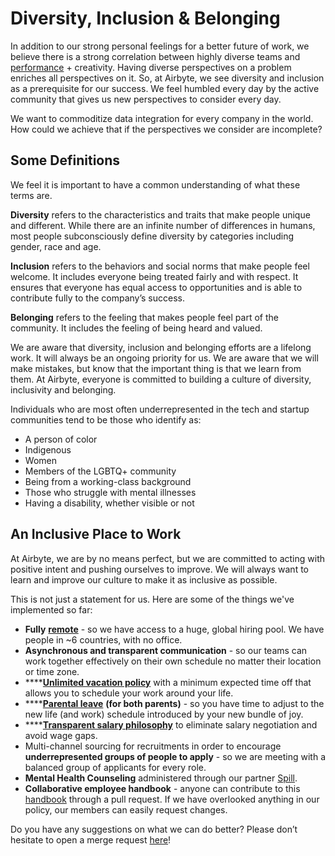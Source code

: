 # Diversity, Inclusion & Belonging

In addition to our strong personal feelings for a better future of work, we believe there is a strong correlation between highly diverse teams and [performance](https://www.ucdenver.edu/docs/librariesprovider68/default-document-library/jmna-articles-bonuscontent-2.pdf?Status=Temp&sfvrsn=84c0fb9_2) + creativity. Having diverse perspectives on a problem enriches all perspectives on it. So, at Airbyte, we see diversity and inclusion as a prerequisite for our success. We feel humbled every day by the active community that gives us new perspectives to consider every day. 

We want to commoditize data integration for every company in the world. How could we  achieve that if the perspectives we consider are incomplete?

## Some Definitions

We feel it is important to have a common understanding of what these terms are. 

**Diversity** refers to the characteristics and traits that make people unique and different. While there are an infinite number of differences in humans, most people subconsciously define diversity by categories including gender, race and age.

**Inclusion** refers to the behaviors and social norms that make people feel welcome. It includes everyone being treated fairly and with respect. It ensures that everyone has equal access to opportunities and is able to contribute fully to the company’s success.

**Belonging** refers to the feeling that makes people feel part of the community. It includes the feeling of being heard and valued. 

We are aware that diversity, inclusion and belonging efforts are a lifelong work. It will always be an ongoing priority for us. We are aware that we will make mistakes, but know that the important thing is that we learn from them. At Airbyte, everyone is committed to building a culture of diversity, inclusivity and belonging.

Individuals who are most often underrepresented in the tech and startup communities tend to be those who identify as:

* A person of color
* Indigenous
* Women
* Members of the LGBTQ+ community
* Being from a working-class background
* Those who struggle with mental illnesses
* Having a disability, whether visible or not

## An Inclusive Place to Work

At Airbyte, we are by no means perfect, but we are committed to acting with positive intent and pushing ourselves to improve. We will always want to learn and improve our culture to make it as inclusive as possible. 

This is not just a statement for us. Here are some of the things we've implemented so far:

* **Fully** [**remote**](remote-processes.md) - so we have access to a huge, global hiring pool. We have people in ~6 countries, with no office. 
* **Asynchronous and transparent communication** - so our teams can work together effectively on their own schedule no matter their location or time zone.
* \*\*\*\*[**Unlimited vacation policy**](../people/benefits.md) with a minimum expected time off that allows you to schedule your work around your life.
* \*\*\*\*[**Parental leave**](../people/time-off.md#parental-leave) **\(for both parents\)** - so you have time to adjust to the new life \(and work\) schedule introduced by your new bundle of joy.
* \*\*\*\*[**Transparent salary philosophy**](../people/compensation.md#salary-calculator) to eliminate salary negotiation and avoid wage gaps.
* Multi-channel sourcing for recruitments in order to encourage **underrepresented groups of people to apply** - so we are meeting with a balanced group of applicants for every role. 
* **Mental Health Counseling** administered through our partner [Spill](https://www.spill.chat/).
* **Collaborative employee handbook** - anyone can contribute to this [handbook](https://posthog.com/handbook/) through a pull request. If we have overlooked anything in our policy, our members can easily request changes.

Do you have any suggestions on what we can do better? Please don’t hesitate to open a merge request [here](https://github.com/airbytehq/airbyte/tree/master/handbook)!  


